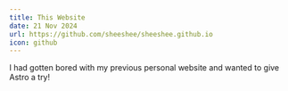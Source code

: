 ```yaml
---
title: This Website
date: 21 Nov 2024
url: https://github.com/sheeshee/sheeshee.github.io
icon: github
---
```


I had gotten bored with my previous personal website and wanted to give Astro a try!

